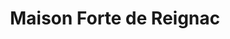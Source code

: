 ---
guid: "23c73e6d9e93"
title: "Maison Forte de Reignac"
latlng: "44.979601, 1.054739"
youtubeId: "KkVrkiaxhHQ" 
---